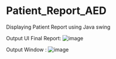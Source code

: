 # Patient_Report_AED
Displaying Patient Report using Java swing

Output UI Final Report:
![image](https://github.com/aed5100/info5100-assignment-1-shaikhmohammedanzal/assets/144715175/e0be4e97-bec8-4130-a2ae-c627d56b185b)

Output Window :
![image](https://github.com/aed5100/info5100-assignment-1-shaikhmohammedanzal/assets/144715175/6da0dd5c-06ab-4fbc-9722-93ce304eff7c)
